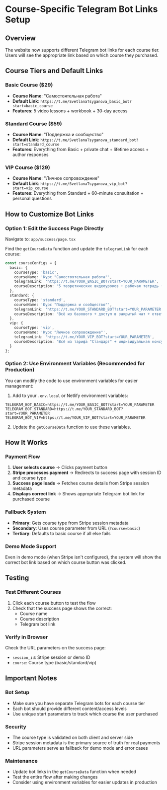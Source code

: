 # Course-Specific Telegram Bot Links Setup

## Overview
The website now supports different Telegram bot links for each course tier. Users will see the appropriate link based on which course they purchased.

## Course Tiers and Default Links

### Basic Course ($29)
- **Course Name**: "Самостоятельная работа"
- **Default Link**: `https://t.me/SvetlanaTsyganova_basic_bot?start=basic_course`
- **Features**: 5 video lessons + workbook + 30-day access

### Standard Course ($59)
- **Course Name**: "Поддержка и сообщество"  
- **Default Link**: `https://t.me/SvetlanaTsyganova_standard_bot?start=standard_course`
- **Features**: Everything from Basic + private chat + lifetime access + author responses

### VIP Course ($129)
- **Course Name**: "Личное сопровождение"
- **Default Link**: `https://t.me/SvetlanaTsyganova_vip_bot?start=vip_course`
- **Features**: Everything from Standard + 60-minute consultation + personal questions

## How to Customize Bot Links

### Option 1: Edit the Success Page Directly
Navigate to: `app/success/page.tsx`

Find the `getCourseData` function and update the `telegramLink` for each course:

```typescript
const courseConfigs = {
  basic: {
    courseType: 'basic',
    courseName: 'Курс "Самостоятельная работа"',
    telegramLink: 'https://t.me/YOUR_BASIC_BOT?start=YOUR_PARAMETER',
    courseDescription: '5 теоретических видеоуроков + рабочая тетрадь + доступ на 30 дней'
  },
  standard: {
    courseType: 'standard',
    courseName: 'Курс "Поддержка и сообщество"',
    telegramLink: 'https://t.me/YOUR_STANDARD_BOT?start=YOUR_PARAMETER',
    courseDescription: 'Всё из базового + доступ в закрытый чат + ответы от автора + пожизненный доступ'
  },
  vip: {
    courseType: 'vip',
    courseName: 'Курс "Личное сопровождение"',
    telegramLink: 'https://t.me/YOUR_VIP_BOT?start=YOUR_PARAMETER',
    courseDescription: 'Всё из тарифа "Стандарт" + индивидуальная консультация + личные вопросы автору'
  }
};
```

### Option 2: Use Environment Variables (Recommended for Production)
You can modify the code to use environment variables for easier management:

1. Add to your `.env.local` or Netlify environment variables:
```
TELEGRAM_BOT_BASIC=https://t.me/YOUR_BASIC_BOT?start=YOUR_PARAMETER
TELEGRAM_BOT_STANDARD=https://t.me/YOUR_STANDARD_BOT?start=YOUR_PARAMETER  
TELEGRAM_BOT_VIP=https://t.me/YOUR_VIP_BOT?start=YOUR_PARAMETER
```

2. Update the `getCourseData` function to use these variables.

## How It Works

### Payment Flow
1. **User selects course** → Clicks payment button
2. **Stripe processes payment** → Redirects to success page with session ID and course type
3. **Success page loads** → Fetches course details from Stripe session metadata
4. **Displays correct link** → Shows appropriate Telegram bot link for purchased course

### Fallback System
- **Primary**: Gets course type from Stripe session metadata
- **Secondary**: Uses course parameter from URL (`?course=basic`)
- **Tertiary**: Defaults to basic course if all else fails

### Demo Mode Support
Even in demo mode (when Stripe isn't configured), the system will show the correct bot link based on which course button was clicked.

## Testing

### Test Different Courses
1. Click each course button to test the flow
2. Check that the success page shows the correct:
   - Course name
   - Course description  
   - Telegram bot link

### Verify in Browser
Check the URL parameters on the success page:
- `session_id`: Stripe session or demo ID
- `course`: Course type (basic/standard/vip)

## Important Notes

### Bot Setup
- Make sure you have separate Telegram bots for each course tier
- Each bot should provide different content/access levels
- Use unique start parameters to track which course the user purchased

### Security
- The course type is validated on both client and server side
- Stripe session metadata is the primary source of truth for real payments
- URL parameters serve as fallback for demo mode and error cases

### Maintenance
- Update bot links in the `getCourseData` function when needed
- Test the entire flow after making changes
- Consider using environment variables for easier updates in production
